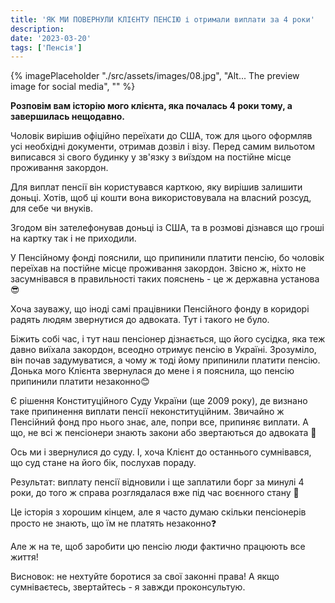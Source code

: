 ```yaml
---
title: 'ЯК МИ ПОВЕРНУЛИ КЛІЄНТУ ПЕНСІЮ і отримали виплати за 4 роки'
description:
date: '2023-03-20'
tags: ['Пенсія']
---
```


{% imagePlaceholder "./src/assets/images/08.jpg", "Alt... The preview image for social media", "" %}

**Розповім вам історію мого клієнта, яка почалась 4 роки тому, а завершилась нещодавно.**

Чоловік вирішив офіційно переїхати до США, тож для цього оформляв усі необхідні документи, отримав дозвіл і візу. Перед самим вильотом виписався зі свого будинку у зв'язку з виїздом на постійне місце проживання закордон.

Для виплат пенсії він користувався карткою, яку вирішив залишити доньці. Хотів, щоб ці кошти вона використовувала на власний розсуд, для себе чи внуків.

Згодом він зателефонував доньці із США, та в розмові дізнався що гроші на картку так і не приходили.

У Пенсійному фонді пояснили, що припинили платити пенсію, бо чоловік переїхав на постійне місце проживання закордон. Звісно ж, ніхто не засумнівався в правильності таких пояснень - це ж державна установа 😎

Хоча зауважу, що іноді самі працівники Пенсійного фонду в коридорі радять людям звернутися до адвоката. Тут і такого не було.

Біжить собі час, і тут наш пенсіонер дізнається, що його сусідка, яка теж давно виїхала закордон, всеодно отримує пенсію в Україні. Зрозуміло, він почав задумуватися, а чому ж тоді йому припинили платити пенсію. Донька мого Клієнта звернулася до мене і я пояснила, що пенсію припинили платити незаконно😊

Є рішення Конституційного Суду України (ще 2009 року), де визнано таке припинення виплати пенсії неконституційним.
Звичайно ж Пенсійний фонд про нього знає, але, попри все, припиняє виплати.
А що, не всі ж пенсіонери знають закони або звертаються до адвоката 🧐

Ось ми і звернулися до суду.
І, хоча Клієнт до останнього сумнівався, що суд стане на його бік, послухав пораду.

Результат: виплату пенсії відновили і ще заплатили борг за минулі 4 роки, до того ж справа розглядалася вже під час воєнного стану 🫡

Це історія з хорошим кінцем, але я часто думаю скільки пенсіонерів просто не знають, що їм не платять незаконно❓

Але ж на те, щоб заробити цю пенсію люди фактично працюють все життя!

Висновок: не нехтуйте боротися за свої законні права! А якщо сумніваєтесь, звертайтесь - я завжди проконсультую.
